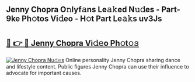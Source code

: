 ## Jenny Chopra O𝚗lyf𝚊ns Le𝚊𝚔ed N𝚞𝚍es - Part-9ke Ph𝚘tos Vi𝚍eo - H𝚘t Part Le𝚊𝚔s uv3Js

# <h2><a href="http://hf414cq.feru.top/?c=Jenny+Chopra">🔗 👉 🔴 Jenny Chopra Vi𝚍𝚎o Ph𝚘t𝚘𝚜</a></h2>

[![Jenny Chopra Nu𝚍𝚎s](https://i.imgur.com/0TWrTi3.gif)](http://hf414cq.feru.top/?c=Jenny+Chopra)
Online personality Jenny Chopra sharing dance and lifestyle content. Public figures Jenny Chopra can use their influence to advocate for important causes. 
